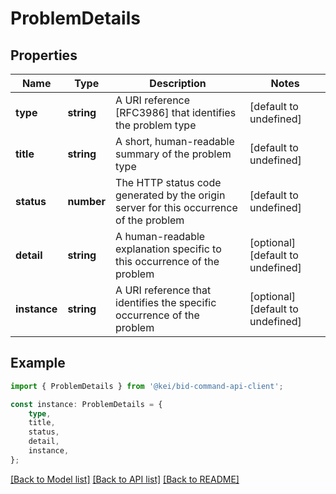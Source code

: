# ProblemDetails


## Properties

Name | Type | Description | Notes
------------ | ------------- | ------------- | -------------
**type** | **string** | A URI reference [RFC3986] that identifies the problem type | [default to undefined]
**title** | **string** | A short, human-readable summary of the problem type | [default to undefined]
**status** | **number** | The HTTP status code generated by the origin server for this occurrence of the problem | [default to undefined]
**detail** | **string** | A human-readable explanation specific to this occurrence of the problem | [optional] [default to undefined]
**instance** | **string** | A URI reference that identifies the specific occurrence of the problem | [optional] [default to undefined]

## Example

```typescript
import { ProblemDetails } from '@kei/bid-command-api-client';

const instance: ProblemDetails = {
    type,
    title,
    status,
    detail,
    instance,
};
```

[[Back to Model list]](../README.md#documentation-for-models) [[Back to API list]](../README.md#documentation-for-api-endpoints) [[Back to README]](../README.md)
